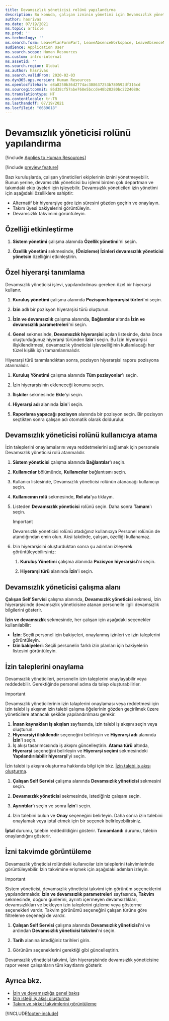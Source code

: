 ```yaml
---
title: Devamsızlık yöneticisi rolünü yapılandırma
description: Bu konuda, çalışan izninin yönetimi için Devamsızlık yöneticisi rolünün nasıl ayarlanacağı açıklanmaktadır.
author: hasrivas
ms.date: 07/19/2021
ms.topic: article
ms.prod: ''
ms.technology: ''
ms.search.form: LeavePlanFormPart, LeaveAbsenceWorkspace, LeaveAbsenceManager
audience: Application User
ms.search.scope: Human Resources
ms.custom: intro-internal
ms.assetid: ''
ms.search.region: Global
ms.author: hasrivas
ms.search.validFrom: 2020-02-03
ms.dyn365.ops.version: Human Resources
ms.openlocfilehash: e8a8250b36d2774ac308637253b780592df316cd
ms.sourcegitcommit: 86d38cf57abe768e5bccde48b28280bc2224080c
ms.translationtype: HT
ms.contentlocale: tr-TR
ms.lasthandoff: 07/19/2021
ms.locfileid: "6639618"
---
```

# <a name="configure-the-absence-manager-role"></a>Devamsızlık yöneticisi rolünü yapılandırma

[!include [Applies to Human Resources](../includes/applies-to-hr.md)]

[!include [preview feature](./includes/preview-feature.md)]

Bazı kuruluşlarda, çalışan yöneticileri ekiplerinin iznini yönetmeyebilir. Bunun yerine, devamsızlık yöneticisi bu işlemi birden çok departman ve takımdaki ekip üyeleri için işleyebilir. Devamsızlık yöneticileri izin yönetimi için aşağıdaki özelliklere sahiptir:

- Alternatif bir hiyerarşiye göre izin süresini gözden geçirin ve onaylayın.
- Takım üyesi bakiyelerini görüntüleyin.
- Devamsızlık takvimini görüntüleyin.

## <a name="turn-on-the-feature"></a>Özelliği etkinleştirme

1. **Sistem yönetimi** çalışma alanında **Özellik yönetimi**'ni seçin.

2. **Özellik yönetimi** sekmesinde, **(Önizleme) İzinleri devamsızlık yöneticisi yönetsin** özelliğini etkinleştirin.

## <a name="define-a-custom-hierarchy"></a>Özel hiyerarşi tanımlama

Devamsızlık yöneticisi işlevi, yapılandırılması gereken özel bir hiyerarşi kullanır.

1. **Kuruluş yönetimi** çalışma alanında **Pozisyon hiyerarşisi türleri**'ni seçin.

2. **İzin** adlı bir pozisyon hiyerarşisi türü oluşturun.

3. **İzin ve devamsızlık** çalışma alanında, **Bağlantılar** altında **İzin ve devamsızlık parametreleri**'ni seçin.

4. **Genel** sekmesinde, **Devamsızlık hiyerarşisi** açılan listesinde, daha önce oluşturduğunuz hiyerarşi türünden **İzin**'i seçin. Bu İzin hiyerarşisi ilişkilendirmesi, devamsızlık yöneticisi işlevselliğinin kullanılacağı her tüzel kişilik için tamamlanmalıdır.

Hiyerarşi türü tanımlandıktan sonra, pozisyon hiyerarşisi raporu pozisyona atanmalıdır.

1. **Kuruluş Yönetimi** çalışma alanında **Tüm pozisyonlar**'ı seçin.

2. İzin hiyerarşisinin ekleneceği konumu seçin.

3. **İlişkiler** sekmesinde **Ekle**'yi seçin.

4. **Hiyerarşi adı** alanında **İzin**'i seçin.

5. **Raporlama yapacağı pozisyon** alanında bir pozisyon seçin. Bir pozisyon seçtikten sonra çalışan adı otomatik olarak doldurulur.

## <a name="assign-the-absence-manager-role-to-a-user"></a>Devamsızlık yöneticisi rolünü kullanıcıya atama

İzin taleplerini onaylamalarını veya reddetmelerini sağlamak için personele Devamsızlık yöneticisi rolü atanmalıdır.

1. **Sistem yöneticisi** çalışma alanında **Bağlantılar**'ı seçin.

2. **Kullanıcılar** bölümünde, **Kullanıcılar** bağlantısını seçin.

3. Kullanıcı listesinde, Devamsızlık yöneticisi rolünün atanacağı kullanıcıyı seçin.

4. **Kullanıcının rolü** sekmesinde, **Rol ata**'ya tıklayın.

5. Listeden **Devamsızlık yöneticisi** rolünü seçin. Daha sonra **Tamam**'ı seçin.

    > [!IMPORTANT]
    > Devamsızlık yöneticisi rolünü atadığınız kullanıcıya Personel rolünün de atandığından emin olun. Aksi takdirde, çalışan, özelliği kullanamaz.

6. İzin hiyerarşisini oluşturduktan sonra şu adımları izleyerek görüntüleyebilirsiniz:

    1. **Kuruluş Yönetimi** çalışma alanında **Pozisyon hiyerarşisi**'ni seçin.
    
    2. **Hiyerarşi türü** alanında **İzin**'i seçin.

## <a name="absence-manager-workspace"></a>Devamsızlık yöneticisi çalışma alanı

**Çalışan Self Servisi** çalışma alanında, **Devamsızlık yöneticisi** sekmesi, İzin hiyerarşisinde devamsızlık yöneticisine atanan personelle ilgili devamsızlık bilgilerini gösterir.

**İzin ve devamsızlık** sekmesinde, her çalışan için aşağıdaki seçenekler kullanılabilir:

- **İzin**: Seçili personel için bakiyeleri, onaylanmış izinleri ve izin taleplerini görüntüleyin.
- **İzin bakiyeleri**: Seçili personelin farklı izin planları için bakiyelerin listesini görüntüleyin.

## <a name="approve-time-off-requests"></a>İzin taleplerini onaylama

Devamsızlık yöneticileri, personelin izin taleplerini onaylayabilir veya reddedebilir. Gerektiğinde personel adına da talep oluşturabilirler.

> [!IMPORTANT]
> Devamsızlık yöneticilerinin izin talaplerini onaylaması veya reddetmesi için izin talebi iş akışının izin talebi çalışma öğelerinin gözden geçirilmek üzere yöneticilere atanacak şekilde yapılandırılması gerekir.
>
> 1. **İnsan kaynakları iş akışları** sayfasında, izin talebi iş akışını seçin veya oluşturun.
> 2. **Hiyerarşiyi ilişkilendir** seçeneğini belirleyin ve **Hiyerarşi adı** alanında **İzin**'i seçin.
> 3. İş akışı tasarımcısında iş akışını güncelleştirin. **Atama türü** altında, **Hiyerarşi** seçeneğini belirleyin ve **Hiyerarşi seçimi** sekmesindeki **Yapılandırılabilir hiyerarşi**'yi seçin.
>
> İzin talebi iş akışını oluşturma hakkında bilgi için bkz. [İzin talebi iş akışı oluşturma](hr-leave-and-absence-workflow.md).

1. **Çalışan Self Servisi** çalışma alanında **Devamsızlık yöneticisi** sekmesini seçin.

2. **Devamsızlık yöneticisi** sekmesinde, istediğiniz çalışanı seçin.

3. **Ayrıntılar**'ı seçin ve sonra **İzin**'i seçin.

4. İzin talebini bulun ve **Onay** seçeneğini belirleyin. Daha sonra izin talebini onaylamak veya iptal etmek için bir seçenek belirleyebilirsiniz.

**İptal** durumu, talebin reddedildiğini gösterir. **Tamamlandı** durumu, talebin onaylandığını gösterir.

## <a name="view-time-off-in-the-calendar"></a>İzni takvimde görüntüleme

Devamsızlık yöneticisi rolündeki kullanıcılar izin taleplerini takvimlerinde görüntüleyebilir. İzin takvimine erişmek için aşağıdaki adımları izleyin.

> [!IMPORTANT]
> Sistem yöneticisi, devamsızlık yöneticisi takvimi için görünüm seçeneklerini yapılandırmalıdır. **İzin ve devamsızlık parametreleri** sayfasında, **Takvim** sekmesinde, doğum günlerini, ayrıntı içermeyen devamsızlıkları, devamsızlıkları ve bekleyen izin taleplerini gizleme veya gösterme seçenekleri vardır. Takvim görünümü seçeneğini çalışan türüne göre filtreleme seçeneği de vardır.

1. **Çalışan Self Servisi** çalışma alanında **Devamsızlık yöneticisi**'ni ve ardından **Devamsızlık yöneticisi takvimi**'ni seçin.

2. **Tarih** alanına istediğiniz tarihleri girin.

3. Görünüm seçeneklerini gerektiği gibi güncelleştirin.

Devamsızlık yöneticisi takvimi, İzin hiyerarşisinde devamsızlık yöneticisine rapor veren çalışanların tüm kayıtlarını gösterir.

## <a name="see-also"></a>Ayrıca bkz.

- [İzin ve devamsızlığa genel bakış](hr-leave-and-absence-overview.md)
- [İzin isteği iş akışı oluşturma](hr-leave-and-absence-workflow.md)
- [Takım ve şirket takvimlerini görüntüleme](hr-employee-self-service-calendar.md)

[!INCLUDE[footer-include](../includes/footer-banner.md)]
